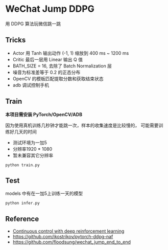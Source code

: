 # WeChat Jump DDPG
用 DDPG 算法玩微信跳一跳

## Tricks
* Actor 用 Tanh 输出动作 (-1, 1) 缩放到 400 ms ~ 1200 ms
* Critic 最后一层用 Linear 输出 Q 值
* BATH_SIZE = 16, 去除了 Batch Normalization 层
* 噪音为标准差等于 0.2 的正态分布
* OpenCV 的模板匹配提取分数和获取结束状态
* adb 调试控制手机

## Train
**本项目需安装 PyTorch/OpenCV/ADB**

因为使用真机训练几秒钟才能跳一次，样本的收集速度是比较慢的，
可能需要训练好几天的时间

* 测试环境为一加5
* 分辨率1920 * 1080
* 暂未兼容其它分辨率
```
python train.py
```

## Test
models 中有在一加5上训练一天的模型

```
python infer.py
```

## Reference
* [Continuous control with deep reinforcement learning](http://xueshu.baidu.com/s?wd=paperuri:(3752bdb69e8a3f4849ecba38b2b0168f)&filter=sc_long_sign&sc_ks_para=q%3DContinuous+control+with+deep+reinforcement+learning&tn=SE_baiduxueshu_c1gjeupa&ie=utf-8&sc_us=5932345815760573065)
* https://github.com/ikostrikov/pytorch-ddpg-naf
* https://github.com/floodsung/wechat_jump_end_to_end

